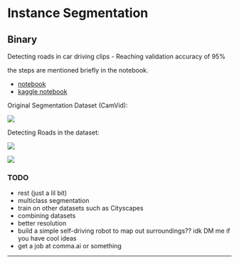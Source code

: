 # Instance Segmentation


## Binary

Detecting roads in car driving clips - Reaching validation accuracy of 95%

the steps are mentioned briefly in the notebook.

- [notebook](./u-net-binary-instance-segmentation-pytorch.ipynb)
- [kaggle notebook](https://www.kaggle.com/code/shreydan/u-net-binary-instance-segmentation-pytorch/notebook)


Original Segmentation Dataset (CamVid):

![](https://media1.giphy.com/media/QeMYXIMpakTgJXr1Cg/giphy.gif)

Detecting Roads in the dataset:

![](https://media3.giphy.com/media/sKxAUV8WPqsm1gRGOq/giphy.gif)

![](https://media0.giphy.com/media/SPzdI0gYWvJBYVey4f/giphy.gif)


### TODO

- rest (just a lil bit)
- multiclass segmentation
- train on other datasets such as Cityscapes
- combining datasets
- better resolution
- build a simple self-driving robot to map out surroundings?? idk DM me if you have cool ideas
- get a job at comma.ai or something

___